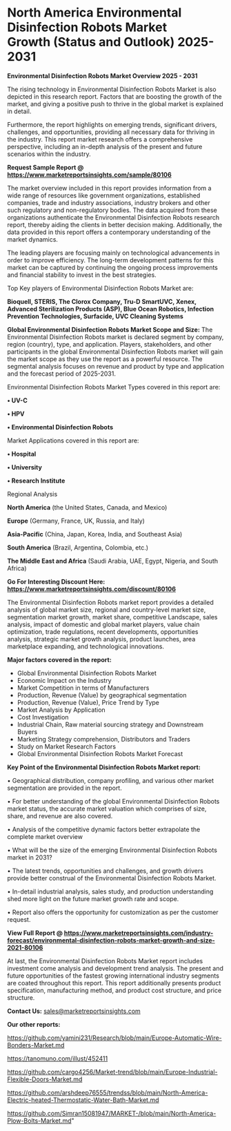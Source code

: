 # North America Environmental Disinfection Robots Market Growth (Status and Outlook) 2025-2031

<Strong> Environmental Disinfection Robots Market Overview 2025 - 2031</strong>

The rising technology in Environmental Disinfection Robots Market is also depicted in this research report. Factors that are boosting the growth of the market, and giving a positive push to thrive in the global market is explained in detail.

Furthermore, the report highlights on emerging trends, significant drivers, challenges, and opportunities, providing all necessary data for thriving in the industry. This report market research offers a comprehensive perspective, including an in-depth analysis of the present and future scenarios within the industry.

<strong>Request Sample Report @ <a href=https://www.marketreportsinsights.com/sample/80106>https://www.marketreportsinsights.com/sample/80106</a></strong>

The market overview included in this report provides information from a wide range of resources like government organizations, established companies, trade and industry associations, industry brokers and other such regulatory and non-regulatory bodies. The data acquired from these organizations authenticate the Environmental Disinfection Robots research report, thereby aiding the clients in better decision making. Additionally, the data provided in this report offers a contemporary understanding of the market dynamics.

The leading players are focusing mainly on technological advancements in order to improve efficiency. The long-term development patterns for this market can be captured by continuing the ongoing process improvements and financial stability to invest in the best strategies.

Top Key players of Environmental Disinfection Robots Market are:

<strong>Bioquell, STERIS, The Clorox Company, Tru-D SmartUVC, Xenex, Advanced Sterilization Products (ASP), Blue Ocean Robotics, Infection Prevention Technologies, Surfacide, UVC Cleaning Systems</strong>

<strong><b>Global Environmental Disinfection Robots Market Scope and Size:</b></strong>
The Environmental Disinfection Robots market is declared segment by company, region (country), type, and application. Players, stakeholders, and other participants in the global Environmental Disinfection Robots market will gain the market scope as they use the report as a powerful resource. The segmental analysis focuses on revenue and product by type and application and the forecast period of 2025-2031.

Environmental Disinfection Robots Market Types covered in this report are:

<strong>• UV-C

• HPV

• Environmental Disinfection Robots</strong>

Market Applications covered in this report are:

<strong>• Hospital

• University

• Research Institute</strong> 

Regional Analysis

<strong>North America</strong> (the United States, Canada, and Mexico)

<strong>Europe</strong> (Germany, France, UK, Russia, and Italy)

<strong>Asia-Pacific</strong> (China, Japan, Korea, India, and Southeast Asia)

<strong>South America</strong> (Brazil, Argentina, Colombia, etc.)

<strong>The Middle East and Africa</strong> (Saudi Arabia, UAE, Egypt, Nigeria, and South Africa)

<strong>Go For Interesting Discount Here: <a href=https://www.marketreportsinsights.com/discount/80106>https://www.marketreportsinsights.com/discount/80106</a></strong>

The Environmental Disinfection Robots market report provides a detailed analysis of global market size, regional and country-level market size, segmentation market growth, market share, competitive Landscape, sales analysis, impact of domestic and global market players, value chain optimization, trade regulations, recent developments, opportunities analysis, strategic market growth analysis, product launches, area marketplace expanding, and technological innovations.

<strong><b>Major factors covered in the report:</b></strong>
<ul>
  <li>Global Environmental Disinfection Robots Market </li>
  <li>Economic Impact on the Industry</li>
  <li>Market Competition in terms of Manufacturers</li>
  <li>Production, Revenue (Value) by geographical segmentation</li>
  <li>Production, Revenue (Value), Price Trend by Type</li>
  <li>Market Analysis by Application</li>
  <li>Cost Investigation</li>
  <li>Industrial Chain, Raw material sourcing strategy and Downstream Buyers</li>
  <li>Marketing Strategy comprehension, Distributors and Traders</li>
  <li>Study on Market Research Factors</li>
  <li>Global Environmental Disinfection Robots Market Forecast</li>
</ul>

<strong><b>Key Point of the Environmental Disinfection Robots Market report:</b></strong>

• Geographical distribution, company profiling, and various other market segmentation are provided in the report.

• For better understanding of the global Environmental Disinfection Robots market status, the accurate market valuation which comprises of size, share, and revenue are also covered.

• Analysis of the competitive dynamic factors better extrapolate the complete market overview

• What will be the size of the emerging Environmental Disinfection Robots market in 2031?

• The latest trends, opportunities and challenges, and growth drivers provide better construal of the Environmental Disinfection Robots Market.

• In-detail industrial analysis, sales study, and production understanding shed more light on the future market growth rate and scope.

• Report also offers the opportunity for customization as per the customer request.

<strong><b>View Full Report @ <a href=https://www.marketreportsinsights.com/industry-forecast/environmental-disinfection-robots-market-growth-and-size-2021-80106>https://www.marketreportsinsights.com/industry-forecast/environmental-disinfection-robots-market-growth-and-size-2021-80106</a></b></strong>


At last, the Environmental Disinfection Robots Market report includes investment come analysis and development trend analysis. The present and future opportunities of the fastest growing international industry segments are coated throughout this report. This report additionally presents product specification, manufacturing method, and product cost structure, and price structure.

<strong>Contact Us:</strong>
sales@marketreportsinsights.com

<strong>Our other reports:</strong>

<a href=https://github.com/yamini231/Research/blob/main/Europe-Automatic-Wire-Bonders-Market.md>https://github.com/yamini231/Research/blob/main/Europe-Automatic-Wire-Bonders-Market.md</a>

<a href=https://tanomuno.com/illust/452411>https://tanomuno.com/illust/452411</a>

<a href=https://github.com/cargo4256/Market-trend/blob/main/Europe-Industrial-Flexible-Doors-Market.md>https://github.com/cargo4256/Market-trend/blob/main/Europe-Industrial-Flexible-Doors-Market.md</a>

<a href=https://github.com/arshdeep76555/trendss/blob/main/North-America-Electric-heated-Thermostatic-Water-Bath-Market.md>https://github.com/arshdeep76555/trendss/blob/main/North-America-Electric-heated-Thermostatic-Water-Bath-Market.md</a>

<a href=https://github.com/Simran15081947/MARKET-/blob/main/North-America-Plow-Bolts-Market.md>https://github.com/Simran15081947/MARKET-/blob/main/North-America-Plow-Bolts-Market.md</a>"
